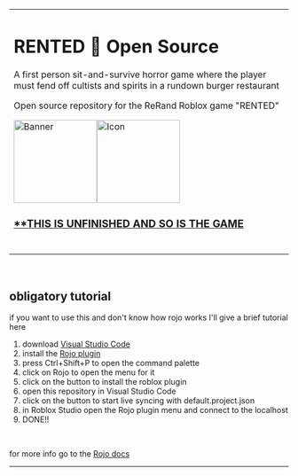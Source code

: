 <table><tr><td>
  
# RENTED 🍔 Open Source

A first person sit-and-survive horror game where the player must fend off cultists and spirits in a rundown burger restaurant<br>

Open source repository for the ReRand Roblox game "RENTED"

<a href="https://www.roblox.com/games/15492975108/RENTED?AssetId=15492975108"><img height=150 src="https://tr.rbxcdn.com/049a08fff43d029c81bdaff3c228d61a/768/432/Image/Png" alt="Banner"><a href="https://www.roblox.com/games/15492975108/RENTED?AssetId=15492975108"><img height=150 src="https://tr.rbxcdn.com/23753ccabc7d15eb38dfe8e06fceae2a/150/150/Image/Png" alt="Icon">
<br>

### **THIS IS UNFINISHED AND SO IS THE GAME

<br>

</td></tr></table>


<br>

## obligatory tutorial
if you want to use this and don't know how rojo works I'll give a brief tutorial here
1. download [Visual Studio Code](https://code.visualstudio.com/)
2. install the [Rojo plugin](https://marketplace.visualstudio.com/items?itemName=evaera.vscode-rojo)
3. press Ctrl+Shift+P to open the command palette
4. click on Rojo to open the menu for it
5. click on the button to install the roblox plugin
6. open this repository in Visual Studio Code
7. click on the button to start live syncing with default.project.json
8. in Roblox Studio open the Rojo plugin menu and connect to the localhost
9. DONE!!

<br>

for more info go to the [Rojo docs](https://rojo.space/docs/)

---
